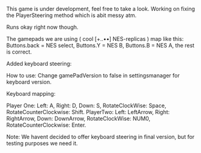 This game is under development, feel free to take a look. Working on fixing the PlayerSteering method which is abit messy atm. 

Runs okay right now though.

The gamepads we are using ( cool [+..••] NES-replicas ) map like this: Buttons.back = NES select, Buttons.Y = NES B, Buttons.B = NES A, the rest is correct.

Added keyboard steering:

How to use: Change gamePadVersion to false in settingsmanager for keyboard version.

Keyboard mapping: 

Player One:
Left: A, Right: D, Down: S, RotateClockWise: Space, RotateCounterClockwise: Shift.
PlayerTwo:
Left: LeftArrow, Right: RightArrow, Down: DownArrow, RotateClockWise: NUM0, RotateCounterClockwise: Enter.

Note: We havent decided to offer keyboard steering in final version, but for testing purposes we need it.
